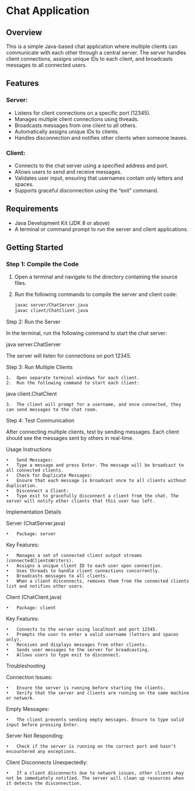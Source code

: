 # Chat Application

## Overview

This is a simple Java-based chat application where multiple clients can communicate with each other through a central server. The server handles client connections, assigns unique IDs to each client, and broadcasts messages to all connected users.

## Features

### Server:
- Listens for client connections on a specific port (12345).
- Manages multiple client connections using threads.
- Broadcasts messages from one client to all others.
- Automatically assigns unique IDs to clients.
- Handles disconnection and notifies other clients when someone leaves.

### Client:
- Connects to the chat server using a specified address and port.
- Allows users to send and receive messages.
- Validates user input, ensuring that usernames contain only letters and spaces.
- Supports graceful disconnection using the “exit” command.

## Requirements

- Java Development Kit (JDK 8 or above)
- A terminal or command prompt to run the server and client applications.

## Getting Started

### Step 1: Compile the Code

1. Open a terminal and navigate to the directory containing the source files.
2. Run the following commands to compile the server and client code:

   ```bash
   javac server/ChatServer.java
   javac client/ChatClient.java

Step 2: Run the Server

In the terminal, run the following command to start the chat server:

java server.ChatServer

The server will listen for connections on port 12345.

Step 3: Run Multiple Clients

	1.	Open separate terminal windows for each client.
	2.	Run the following command to start each client:

java client.ChatClient


	3.	The client will prompt for a username, and once connected, they can send messages to the chat room.

Step 4: Test Communication

After connecting multiple clients, test by sending messages. Each client should see the messages sent by others in real-time.

Usage Instructions

	•	Send Messages:
	•	Type a message and press Enter. The message will be broadcast to all connected clients.
	•	Check for Duplicate Messages:
	•	Ensure that each message is broadcast once to all clients without duplication.
	•	Disconnect a Client:
	•	Type exit to gracefully disconnect a client from the chat. The server will notify other clients that this user has left.

Implementation Details

Server (ChatServer.java)

	•	Package: server

Key Features:

	•	Manages a set of connected client output streams (connectedClientsWriters).
	•	Assigns a unique client ID to each user upon connection.
	•	Uses threads to handle client connections concurrently.
	•	Broadcasts messages to all clients.
	•	When a client disconnects, removes them from the connected clients list and notifies other users.

Client (ChatClient.java)

	•	Package: client

Key Features:

	•	Connects to the server using localhost and port 12345.
	•	Prompts the user to enter a valid username (letters and spaces only).
	•	Receives and displays messages from other clients.
	•	Sends user messages to the server for broadcasting.
	•	Allows users to type exit to disconnect.

Troubleshooting

Connection Issues:

	•	Ensure the server is running before starting the clients.
	•	Verify that the server and clients are running on the same machine or network.

Empty Messages:

	•	The client prevents sending empty messages. Ensure to type valid input before pressing Enter.

Server Not Responding:

	•	Check if the server is running on the correct port and hasn’t encountered any exceptions.

Client Disconnects Unexpectedly:

	•	If a client disconnects due to network issues, other clients may not be immediately notified. The server will clean up resources when it detects the disconnection.
